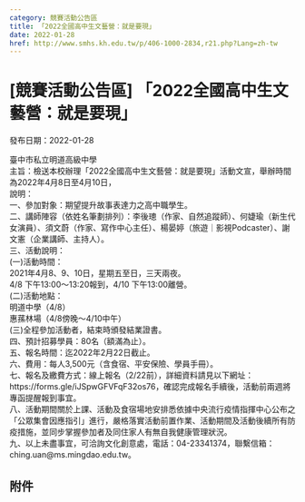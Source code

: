 ```yaml
---
category: 競賽活動公告區
title: 「2022全國高中生文藝營：就是要現」
date: 2022-01-28
href: http://www.smhs.kh.edu.tw/p/406-1000-2834,r21.php?Lang=zh-tw
---
```


# [競賽活動公告區] 「2022全國高中生文藝營：就是要現」
發布日期：2022-01-28

<div><div></div><div>臺中市私立明道高級中學<br> 主旨：檢送本校辦理「2022全國高中生文藝營：就是要現」活動文宣，舉辦時間為2022年4月8日至4月10日，<br> 說明：<br> 一、參加對象：期望提升故事表達力之高中職學生。<br> 二、講師陣容（依姓名筆劃排列）：李後璁（作家、自然追蹤師）、何婕瑜（新生代女演員）、須文蔚（作家、寫作中心主任）、楊晏婷（旅遊｜影視Podcaster）、謝文憲（企業講師、主持人）。<br> 三、活動說明：<br> (一)活動時間：<br> 2021年4月8、9、10日，星期五至日，三天兩夜。<br> 4/8 下午13:00～13:20報到，4/10 下午13:00離營。<br> (二)活動地點：<br> 明道中學（4/8）<br> 惠蓀林場（4/8傍晚～4/10中午）<br> (三)全程參加活動者，結束時頒發結業證書。<br> 四、預計招募學員：80名（額滿為止）。<br> 五、報名時間：迄2022年2月22日截止。<br> 六、費用：每人3,500元（含食宿、平安保險、學員手冊）。<br> 七、報名及繳費方式：線上報名（2/22前），詳細資料請見以下網址：https://forms.gle/iJSpwGFVFqF32os76，確認完成報名手續後，活動前兩週將專函提醒報到事宜。<br> 八、活動期間關於上課、活動及食宿場地安排悉依據中央流行疫情指揮中心公布之「公眾集會因應指引」進行，嚴格落實活動前置作業、活動期間及活動後續所有防疫措施，並同步掌握參加者及同住家人有無自我健康管理狀況。<br> 九、以上未盡事宜，可洽詢文化創意處，電話：04-23341374，聯繫信箱：ching.uan@ms.mingdao.edu.tw。</div></div>

## 附件

